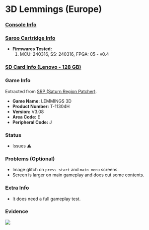 # 3D Lemmings (Europe)

### [Console Info](../../../../../Info/Consoles/VA13/README.md)

### [Saroo Cartridge Info](../../../../../Info/Cartridges/RetroGameParadiseStore/1.32F/README.md)

- <b>Firmwares Tested:</b>
  1. MCU: 240316, SS: 240316, FPGA: 05 - v0.4

### [SD Card Info (Lenovo - 128 GB)](../../../../../Info/SdCards/Lenovo/128GB/fat32/README.md)

### Game Info

Extracted from [SRP (Saturn Region Patcher)](https://segaxtreme.net/resources/saturn-region-patcher.81/download).

- <b>Game Name:</b> LEMMINGS 3D
- <b>Product Number:</b> T-11304H
- <b>Version:</b> V3.08
- <b>Area Code:</b> E
- <b>Peripheral Code:</b> J

### Status

- Issues :warning:

### Problems (Optional)

- Image glitch on `press start` and `main menu` screens.
- Screen is larger on main gameplay and does cut some contents.

### Extra Info

- It does need a full gameplay test.

### Evidence

[![](https://img.youtube.com/vi/1D3dBn-tjbw/0.jpg)](https://www.youtube.com/watch?v=1D3dBn-tjbw)
